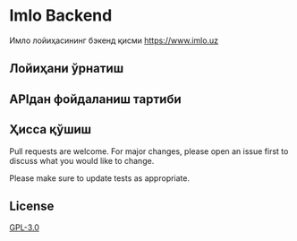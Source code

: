 # Imlo Backend

Имло лойиҳасининг бэкенд қисми https://www.imlo.uz


## Лойиҳани ўрнатиш


## APIдан фойдаланиш тартиби


## Ҳисса қўшиш
Pull requests are welcome. For major changes, please open an issue first to discuss what you would like to change.

Please make sure to update tests as appropriate.

## License
[GPL-3.0](https://choosealicense.com/licenses/gpl-3.0/)
